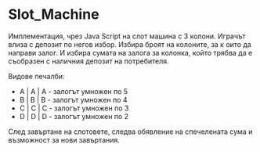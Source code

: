 # Slot_Machine

Имплементация, чрез Java Script на слот машина с 3 колони.
Играчът влиза с депозит по негов избор. Избира броят на колоните, за к оито да направи залог. И избира сумата на залога за колонка, който трябва да е съобразен с наличния депозит на потребителя. 

Видове печалби:
 * A | A | A - залогът умножен по 5
 * B | B | B - залогът умножен по 4
 * C | C | C - залогът умножен по 3
 * D | D | D - залогът умножен по 2

След завъртане на слотовете, следва обявление на спечелената сума и възможност за нови завъртания.
 
